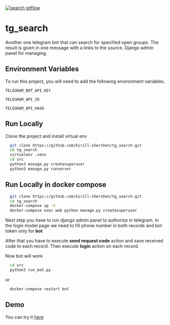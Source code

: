 [![search gitflow](https://github.com/kirill-shershen/tg_search/actions/workflows/main.yml/badge.svg)](https://github.com/kirill-shershen/tg_search/actions/workflows/main.yml)
# tg_search

Another one telegram bot that can search for specified open groups. The result is given in one message with a links to the source. Django admin panel for managing.


## Environment Variables

To run this project, you will need to add the following environment variables.

`TELEGRAM_BOT_API_KEY`

`TELEGRAM_API_ID`

`TELEGRAM_API_HASH`

## Run Locally

Clone the project and install virtual env

```bash
  git clone https://github.com/kirill-shershen/tg_search.git
  cd tg_search
  virtualenv .venv
  cd src
  python3 manage.py createsuperuser
  python3 manage.py runserver
```

## Run Locally in docker compose
```bash
  git clone https://github.com/kirill-shershen/tg_search.git
  cd tg_search
  docker-compose up -d
  docker-compose exec web python manage.py createsuperuser
```

Next step you have to run django admin panel to authorize in telegram.
In the login model page we need to fill phone number in both records and bot token only for **bot**

After that you have to execute **send request code** action and save received code to each record.
Then execute **login** action on each record.

Now bot will work
```bash
  cd src
  python3 run_bot.py
```
or
```bash
  docker-compose restart bot
```

## Demo

You can try it [here](https://t.me/kxebot)
